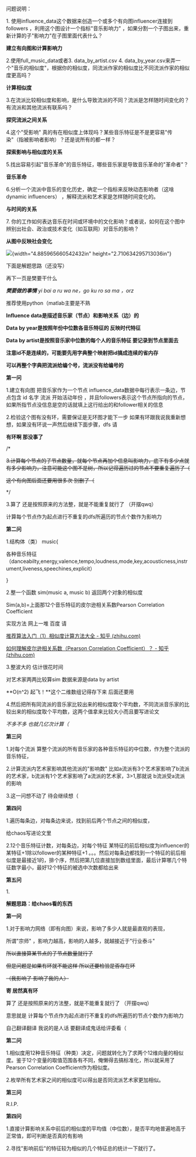 问题说明：

1\.
使用influence_data这个数据来创造一个或多个有向图influencer连接到followers
，利用这个图设计一个指标"音乐影响力"
，如果分割一个子图出来，重新计算的子"影响力"在子图里面代表什么？

**建立有向图和计算影响力**

2.使用full_music_data或者3. data_by_artist.csv 4.
data_by_year.csv来弄一个"音乐的相似度"，根据你的相似度，同流派作家的相似度比不同流派作家的相似度更高吗？

**计算相似度**

3.在流派比较相似度和影响，是什么导致流派的不同？流派是怎样随时间变化的？有流派和其他流派有联系吗？

**探究流派之间关系**

4.这个"受影响"
真的有在相似度上体现吗？某些音乐特征是不是更容易"传染"（指被影响者影响）？还是说所有的都一样？

**探索影响与相似度的关系**

5.找出容易引起"音乐革命"的音乐特征，哪些音乐家是导致音乐革命的"革命者"？

**音乐革命**

6.分析一个流派中音乐的变化历史，确定一个指标来反映动态影响者（这啥
dynamic influencers） ，解释流派和艺术家是怎样随时间变化的。

**与时间的关系**

7\.
你的工作如何表达音乐在时间或环境中的文化影响？或者说，如何在这个图中辨别出社会、政治或技术变化（如互联网）对音乐的影响？

**从图中反映社会变化**

![](media/image1.png){width="4.885965660542432in"
height="2.710634295713036in"}

下面是解题思路（还没写）

再下一页是樊要干什么

***樊要做的事情** yi bai a ru wa ne，go ku ro sa ma ，orz*

推荐使用python（matlab主要是不熟

**Influence data是描述音乐家（节点）和影响关系（边）的**

**Data by year是按照年份中位数各音乐特征的 反映时代特征**

**Data by artist是按照音乐家中位数的每个人的音乐特征
要记录到节点里面去**

**注意id不是连续的，可能要先用字典整个映射把id搞成连续的省内存**

**可以再整个字典把流派给编个号，流派没有给编号的**

**第一问**

1.建立有向图 把音乐家作为一个节点
influence_data数据中每行表示一条边，节点包含 id 名字 流派 开始活动年份
，并且followers表示这个节点所指向的节点，如果所指节点没信息是空的话就填上这行给出的和follower相关的信息

2.检验这个图有没有环，需要保证是无环图才能下一步
如果有环跟我说我重新想想，如果没有环说一声然后继续下面步骤，dfs 请

**有环啊 那没事了**

/\*

~~3.计算每个节点的子节点数量，就每个节点再加个信息叫影响力，底下有多少点就有多少影响力，注意可能这个图不是树，所以记得遍历过的节点不要重复遍历了（~~

~~这个有向图后面还要用很多次 别删了（~~

\*/

3.算了 还是按照原来的方法整，就是不能重复就行了 （开摆qwq）

计算每个节点作为起点进行不重复的dfs所遍历的节点个数作为影响力

**第二问**

1.结构体（类） music{

各种音乐特征（danceabilty,energy,valence,tempo,loudness,mode,key,acousticness,instrument,liveness,speechines,explicit）

}

2.整一个函数 sim(music a, music b) 返回两个对象的相似度

Sim(a,b)=上面那12个音乐特征的皮尔逊相关系数Pearson Correlation
Coefficient

实现方法 网上一堆 百度 请

[推荐算法入门（1）相似度计算方法大全 - 知乎
(zhihu.com)](https://zhuanlan.zhihu.com/p/33164335)

[如何理解皮尔逊相关系数（Pearson Correlation Coefficient）？ - 知乎
(zhihu.com)](https://www.zhihu.com/question/19734616)

3.整波大的 估计很花时间

对艺术家两两比较算sim 数据来源是data by artist

**O(n\^2) 起飞！**这个二维数组记得存下来 后面还要用

4.然后把所有同流派的音乐家比较出来的相似度取个平均数，不同流派音乐家的比较出来的相似度取个平均数，这两个值拿来比较大小而且要写进论文

*不多不多 也就几亿次计算（*

**第三问**

1.对每个流派
算整个流派的所有音乐家的各种音乐特征的中位数，作为整个流派的音乐特征，

2.计算流派内艺术家影响其他流派的"影响数"
比如a流派有3个艺术家影响了b流派的艺术家，b流派有1个艺术家影响了a流派的艺术家，3\>1,那就说
b流派受a流派的影响

3.这一问想不动了 待会继续想（

**第四问**

1.遍历每条边，对每条边来说，找到前后两个节点之间的相似度，

给chaos写进论文里

2.12个音乐特征计数，对每条边，对每个特征
某特征的前后相似度为influencer的某特征+1除以follower的某种特征+1
。。。然后对每条边都找到一个特征的前后相似度是最接近1的，排个序，然后把第几位直接加到数组里面，最后计算哪几个特征数字最小，最好12个特征的被选中次数都给出来

**第五问**

1\.

**解题思路：给chaos看的东西**

**第一问**

1.对于影响力网络（即有向图）来说，影响了多少人就是最直观的表现，

所谓"宗师" ，影响力越高，影响的人越多，就越接近于"行业泰斗"

~~所以直接算某节点的子节点数量就行了~~

~~但是问题是如果有环就不能这样 所以还要检验是否存在环~~

~~（我影响了 影响了我的人）~~

**寄 居然真有环**

算了 还是按照原来的方法整，就是不能重复就行了 （开摆qwq）

意思就是 计算每个节点作为起点进行不重复的dfs所遍历的节点个数作为影响力

自己翻译翻译 我说的是人话 要翻译成鬼话给评委看（

**第二问**

1.相似度用12种音乐特征（种类）决定，问题就转化为了求两个12维向量的相似度。鉴于12个变量的取值范围各有不同，俺懒得去搞标准化，所以就采用了Pearson
Correlation Coefficient作为相似度。

2.枚举所有艺术家之间的相似度可以得出是否同流派艺术家更加相似。

**第三问**

R.I.P.

**第四问**

1.直接计算影响关系中前后的相似度的平均值（中位数），是否平均地普遍地高于正常值，即可判断是否真的有影响

2.寻找"影响前后"的特征较为相似的几个特征总的统计一下就行了。
